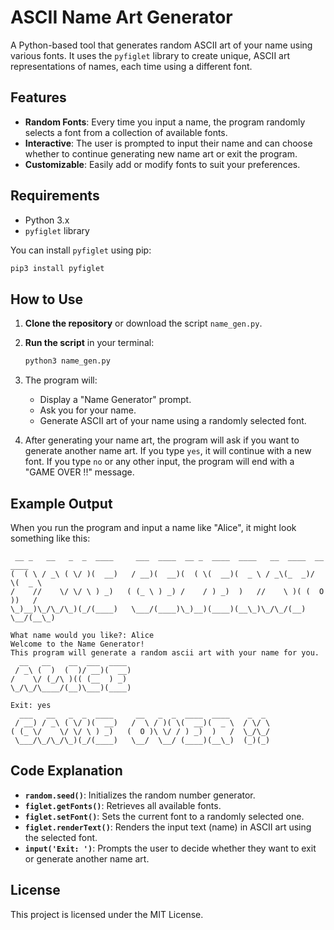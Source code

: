 # ASCII Name Art Generator

A Python-based tool that generates random ASCII art of your name using various fonts. It uses the `pyfiglet` library to create unique, ASCII art representations of names, each time using a different font.

## Features

- **Random Fonts**: Every time you input a name, the program randomly selects a font from a collection of available fonts.
- **Interactive**: The user is prompted to input their name and can choose whether to continue generating new name art or exit the program.
- **Customizable**: Easily add or modify fonts to suit your preferences.

## Requirements

- Python 3.x
- `pyfiglet` library

You can install `pyfiglet` using pip:

```bash
pip3 install pyfiglet
```

## How to Use

1. **Clone the repository** or download the script `name_gen.py`.
   
2. **Run the script** in your terminal:

   ```bash
   python3 name_gen.py
   ```

3. The program will:
   - Display a "Name Generator" prompt.
   - Ask you for your name.
   - Generate ASCII art of your name using a randomly selected font.

4. After generating your name art, the program will ask if you want to generate another name art. If you type `yes`, it will continue with a new font. If you type `no` or any other input, the program will end with a "GAME OVER !!" message.

## Example Output

When you run the program and input a name like "Alice", it might look something like this:

```
 __ _   __   _  _  ____     ___  ____  __ _  ____  ____   __  ____  __  ____ 
(  ( \ / _\ ( \/ )(  __)   / __)(  __)(  ( \(  __)(  _ \ / _\(_  _)/  \(  _ \
/    //    \/ \/ \ ) _)   ( (_ \ ) _) /    / ) _)  )   //    \ )( (  O ))   /
\_)__)\_/\_/\_)(_/(____)   \___/(____)\_)__)(____)(__\_)\_/\_/(__) \__/(__\_)

What name would you like?: Alice
Welcome to the Name Generator!
This program will generate a random ascii art with your name for you.
  __   __    __  ___  ____ 
 / _\ (  )  (  )/ __)(  __)
/    \/ (_/\ )(( (__  ) _) 
\_/\_/\____/(__)\___)(____)

Exit: yes
  ___   __   _  _  ____     __   _  _  ____  ____    _  _   
 / __) / _\ ( \/ )(  __)   /  \ / )( \(  __)(  _ \  / \/ \  
( (_ \/    \/ \/ \ ) _)   (  O )\ \/ / ) _)  )   /  \_/\_/  
 \___/\_/\_/\_)(_/(____)   \__/  \__/ (____)(__\_)  (_)(_)  

```

## Code Explanation

- **`random.seed()`**: Initializes the random number generator.
- **`figlet.getFonts()`**: Retrieves all available fonts.
- **`figlet.setFont()`**: Sets the current font to a randomly selected one.
- **`figlet.renderText()`**: Renders the input text (name) in ASCII art using the selected font.
- **`input('Exit: ')`**: Prompts the user to decide whether they want to exit or generate another name art.

## License

This project is licensed under the MIT License.
